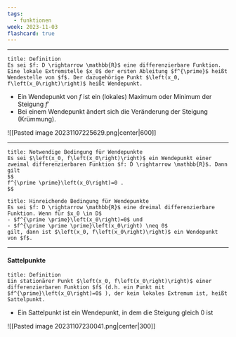 ```yaml
---
tags:
  - funktionen
week: 2023-11-03
flashcard: true
---
```

***

```ad-important
title: Definition
Es sei $f: D \rightarrow \mathbb{R}$ eine differenzierbare Funktion.
Eine lokale Extremstelle $x_0$ der ersten Ableitung $f^{\prime}$ heißt Wendestelle von $f$. Der dazugehörige Punkt $\left(x_0, f\left(x_0\right)\right)$ heißt Wendepunkt.
```

- Ein Wendepunkt von $f$ ist ein (lokales) Maximum oder Minimum der Steigung $f'$
- Bei einem Wendepunkt ändert sich die Veränderung der Steigung (Krümmung).

![[Pasted image 20231107225629.png|center|600]]

***

```ad-note
title: Notwendige Bedingung für Wendepunkte
Es sei $\left(x_0, f\left(x_0\right)\right)$ ein Wendepunkt einer zweimal differenzierbaren Funktion $f: D \rightarrow \mathbb{R}$. Dann gilt
$$
f^{\prime \prime}\left(x_0\right)=0 .
$$
```

```ad-note
title: Hinreichende Bedingung für Wendepunkte
Es sei $f: D \rightarrow \mathbb{R}$ eine dreimal differenzierbare Funktion. Wenn für $x_0 \in D$
- $f^{\prime \prime}\left(x_0\right)=0$ und
- $f^{\prime \prime \prime}\left(x_0\right) \neq 0$
gilt, dann ist $\left(x_0, f\left(x_0\right)\right)$ ein Wendepunkt von $f$.

```

***
#### Sattelpunkte

```ad-important
title: Definition
Ein stationärer Punkt $\left(x_0, f\left(x_0\right)\right)$ einer differenzierbaren Funktion $f$ (d.h. ein Punkt mit $f^{\prime}\left(x_0\right)=0$ ), der kein lokales Extremum ist, heißt Sattelpunkt.

```

- Ein Sattelpunkt ist ein Wendepunkt, in dem die Steigung gleich 0 ist

![[Pasted image 20231107230041.png|center|300]]
